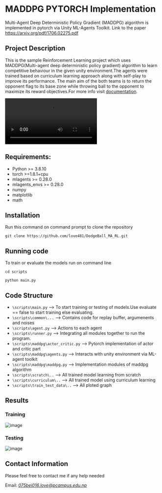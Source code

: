 # MADDPG PYTORCH Implementation
Multi-Agent Deep Deterministic Policy Gradient (MADDPG) algorithm is implemented in pytorch via Unity ML-Agents Toolkit. Link to the paper https://arxiv.org/pdf/1706.02275.pdf

## Project Description
This is the sample Reinforcement Learning project which uses MADDPG(Multi-agent deep deterministic policy gradient) algorithm to learn competitive behaviour in the given unity environment.The agents were trained based on curriculum learning approach along with self-play to improve its performance.
The main aim of the both teams is to return the opponent flag to its base zone while throwing ball to the opponent to maximize its reward objectives.For more info visit [documentation](https://github.com/love481/DodgeBall_MA_RL/blob/1b5be765bf176dfee7ba35f6a55d8bd9ee6343bc/final_report.pdf).

![alt text](demo.mp4)

## Requirements:
* Python >= 3.8.10
* torch >=1.8.1+cpu
* mlagents >= 0.28.0
* mlagents_envs >= 0.28.0
* numpy
* matplotlib
* math

## Installation
Run this command on command prompt to clone the repository


`git clone https://github.com/love481/DodgeBall_MA_RL.git`

## Running code
To train or evaluate the models run on command line

`cd scripts`

`python main.py`

## Code Structure
* `\scripts\main.py` --> To start training or testing of models.Use evaluate == false to start training else evaluating.
* `\scripts\common\...` --> Contains code for replay buffer, argumenents and noises
* `\scripts\agent.py` --> Actions to each agent
* `\scripts\runner.py` --> Integrating all modules together to run the program.
* `\scripts\maddpg\actor_critic.py` --> Pytorch implementation of actor and critic part
* `\scripts\maddpg\agents.py` --> Interacts with unity environment via ML-agent toolkit
* `\scripts\maddpg\maddpg.py` --> Implementation modules of maddpg algorithm
* `\scripts\scratch\..` --> All trained model learning from scratch
* `\scripts\curriculum\..` --> All trained model using curriculum learning
* `\scripts\train_test_data\..` --> All ploted graph


## Results
### Training
![image](https://user-images.githubusercontent.com/54012619/168816662-f9380d53-548f-42aa-a61d-6ac65e92667b.png)

### Testing
![image](https://user-images.githubusercontent.com/54012619/168816416-d5573749-34bc-471f-95cc-cf1b519cac10.png)

## Contact Information
Please feel free to contact me if any help needed

Email: *075bei016.love@pcampus.edu.np*

